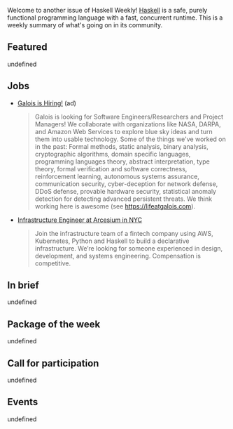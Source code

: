 <!-- 2018-01-03 unpublished -->

Welcome to another issue of Haskell Weekly!
[Haskell](https://www.haskell.org) is a safe, purely functional programming language with a fast, concurrent runtime.
This is a weekly summary of what's going on in its community.

## Featured

undefined

## Jobs

-   [Galois is Hiring!](https://galois.com/careers/) (ad)

    > Galois is looking for Software Engineers/Researchers and Project Managers! We collaborate with organizations like NASA, DARPA, and Amazon Web Services to explore blue sky ideas and turn them into usable technology. Some of the things we've worked on in the past: Formal methods, static analysis, binary analysis, cryptographic algorithms, domain specific languages, programming languages theory, abstract interpretation, type theory, formal verification and software correctness, reinforcement learning, autonomous systems assurance, communication security, cyber-deception for network defense, DDoS defense, provable hardware security, statistical anomaly detection for detecting advanced persistent threats. We think working here is awesome (see <https://lifeatgalois.com>).
    
-   [Infrastructure Engineer at Arcesium in NYC](https://arcesium.com/careers.shtml#infrastructure-engineer)

    > Join the infrastructure team of a fintech company using AWS, Kubernetes, Python and Haskell to build a declarative infrastructure. We’re looking for someone experienced in design, development, and systems engineering. Compensation is competitive.

## In brief

undefined

## Package of the week

undefined

## Call for participation

undefined

## Events

undefined
